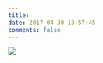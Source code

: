 ```yaml
---
title: 
date: 2017-04-30 13:57:45
comments: false
---
```

![](http://upload-images.jianshu.io/upload_images/49483-7668f7a734f08601.jpg?imageMogr2/auto-orient/strip%7CimageView2/2/w/1240)